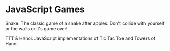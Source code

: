 JavaScript Games
=======

Snake: The classic game of a snake after apples. Don't collide with yourself or the walls or it's game over!

TTT & Hanoi: JavaScript implementations of Tic Tac Toe and Towers of Hanoi.
